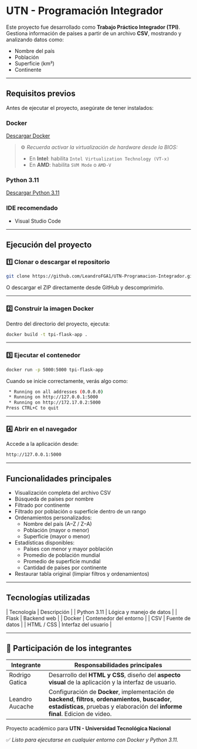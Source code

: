# UTN - Programación Integrador

Este proyecto fue desarrollado como **Trabajo Práctico Integrador (TPI)**.  
Gestiona información de países a partir de un archivo **CSV**, mostrando y analizando datos como:

- Nombre del país  
- Población  
- Superficie (km²)  
- Continente

---

## Requisitos previos

Antes de ejecutar el proyecto, asegúrate de tener instalados:

### Docker
[Descargar Docker](https://www.docker.com/products/docker-desktop/)

> ⚙️ *Recuerda activar la virtualización de hardware desde la BIOS:*  
> - En **Intel**: habilita `Intel Virtualization Technology (VT-x)`  
> - En **AMD**: habilita `SVM Mode` o `AMD-V`

### Python 3.11
[Descargar Python 3.11](https://www.python.org/downloads/release/python-3110/)

### IDE recomendado
- Visual Studio Code

---

## Ejecución del proyecto

### 1️⃣ Clonar o descargar el repositorio

```bash
git clone https://github.com/LeandroFGA1/UTN-Programacion-Integrador.git
```

O descargar el ZIP directamente desde GitHub y descomprimirlo.

---

### 2️⃣ Construir la imagen Docker

Dentro del directorio del proyecto, ejecuta:

```bash
docker build -t tpi-flask-app .
```

---

### 3️⃣ Ejecutar el contenedor

```bash
docker run -p 5000:5000 tpi-flask-app
```

Cuando se inicie correctamente, verás algo como:

```bash
 * Running on all addresses (0.0.0.0)
 * Running on http://127.0.0.1:5000
 * Running on http://172.17.0.2:5000
Press CTRL+C to quit
```

---

### 4️⃣ Abrir en el navegador

Accede a la aplicación desde:

```bash
http://127.0.0.1:5000
```

---

## Funcionalidades principales

- Visualización completa del archivo CSV  
- Búsqueda de países por nombre  
- Filtrado por continente  
- Filtrado por población o superficie dentro de un rango  
- Ordenamientos personalizados:
  - Nombre del país (A–Z / Z–A)  
  - Población (mayor o menor)  
  - Superficie (mayor o menor)  
- Estadísticas disponibles:
  - Países con menor y mayor población  
  - Promedio de población mundial  
  - Promedio de superficie mundial  
  - Cantidad de países por continente  
- Restaurar tabla original (limpiar filtros y ordenamientos)

---

## Tecnologías utilizadas

| Tecnología   | Descripción             |
| Python 3.11 | Lógica y manejo de datos |
| Flask       | Backend web            |
| Docker      | Contenedor del entorno |
| CSV         | Fuente de datos        |
| HTML / CSS  | Interfaz del usuario   |


---


## 👥 Participación de los integrantes

| Integrante         | Responsabilidades principales |
|-------------------|-------------------------------|
| Rodrigo Gatica     | Desarrollo del **HTML y CSS**, diseño del **aspecto visual** de la aplicación y la interfaz de usuario. |
| Leandro Aucache    | Configuración de **Docker**, implementación de **backend**, **filtros**, **ordenamientos**, **buscador**, **estadísticas**, pruebas y elaboración del **informe final**. Edicion de video. |


Proyecto académico para **UTN - Universidad Tecnológica Nacional**  

✅ *Listo para ejecutarse en cualquier entorno con Docker y Python 3.11.*
